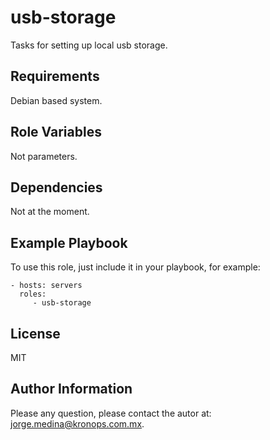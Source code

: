 usb-storage
===========

Tasks for setting up local usb storage.

Requirements
------------

Debian based system.

Role Variables
--------------

Not parameters.

Dependencies
------------

Not at the moment.

Example Playbook
----------------

To use this role, just include it in your playbook, for example:

    - hosts: servers
      roles:
         - usb-storage

License
-------

MIT

Author Information
------------------

Please any question, please contact the autor at: jorge.medina@kronops.com.mx.
